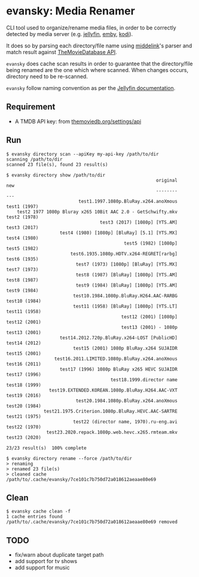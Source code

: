 # evansky: Media Renamer

CLI tool used to organize/rename media files, in order to be correctly detected by media server (e.g. [jellyfin](https://jellyfin.org/), [emby](https://emby.media/), [kodi](https://kodi.tv/)).

It does so by parsing each directory/file name using [middelink](https://github.com/middelink/go-parse-torrent-name)'s parser and match result against [TheMovieDatabase API](https://developers.themoviedb.org/3/search/search-movies).

`evansky` does cache scan results in order to guarantee that the directory/file being renamed are the one which where scanned. When changes occurs, directory need to be re-scanned.

`evansky` follow naming convention as per the [Jellyfin documentation](https://jellyfin.org/docs/general/server/media/movies.html).

## Requirement

* A TMDB API key: from [themoviedb.org/settings/api](https://www.themoviedb.org/settings/api)

## Run

```
$ evansky directory scan --apiKey my-api-key /path/to/dir
scanning /path/to/dir
scanned 23 file(s), found 23 result(s)

$ evansky directory show /path/to/dir
                                                        original              new
                                                        --------              ---
                           test1.1997.1080p.BluRay.x264.anoXmous     test1 (1997)
    test2 1977 1080p Bluray x265 10Bit AAC 2.0 - GetSchwifty.mkv     test2 (1978)
                                   test3 (2017) [1080p] [YTS.AM]     test3 (2017)
                    test4 (1980) [1080p] [BluRay] [5.1] [YTS.MX]     test4 (1980)
                                            test5 (1982) [1080p]     test5 (1982)
                        test6.1935.1080p.HDTV.x264-REGRET[rarbg]     test6 (1935)
                          test7 (1973) [1080p] [BluRay] [YTS.MX]     test7 (1973)
                          test8 (1987) [BluRay] [1080p] [YTS.AM]     test8 (1987)
                          test9 (1984) [BluRay] [1080p] [YTS.AM]     test9 (1984)
                         test10.1984.1080p.BluRay.H264.AAC-RARBG    test10 (1984)
                         test11 (1958) [BluRay] [1080p] [YTS.LT]    test11 (1958)
                                           test12 (2001) [1080p]    test12 (2001)
                                           test13 (2001) - 1080p    test13 (2001)
                    test14.2012.720p.BluRay.x264-LOST [PublicHD]    test14 (2012)
                         test15 (2001) 1080p BluRay.x264 SUJAIDR    test15 (2001)
                  test16.2011.LIMITED.1080p.BluRay.x264.anoXmous    test16 (2011)
                    test17 (1996) 1080p BluRay x265 HEVC SUJAIDR    test17 (1996)
                                       test18.1999.director name    test18 (1999)
                test19.EXTENDED.KOREAN.1080p.BluRay.H264.AAC-VXT    test19 (2016)
                          test20.1984.1080p.BluRay.x264.anoXmous    test20 (1984)
              test21.1975.Criterion.1080p.BluRay.HEVC.AAC-SARTRE    test21 (1975)
                         test22 (director name, 1970).ru-eng.avi    test22 (1970)
               test23.2020.repack.1080p.web.hevc.x265.rmteam.mkv    test23 (2020)

23/23 result(s)  100% complete

$ evansky directory rename --force /path/to/dir
> renaming
> renamed 23 file(s)
> cleaned cache /path/to/.cache/evansky/7ce101c7b750d72a018612aeaae80e69
```

## Clean

```
$ evansky cache clean -f
1 cache entries found
/path/to/.cache/evansky/7ce101c7b750d72a018612aeaae80e69 removed
```

## TODO

* fix/warn about duplicate target path
* add support for tv shows
* add support for music
